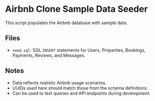 # Airbnb Clone Sample Data Seeder

This script populates the Airbnb database with sample data.

## Files

- `seed.sql`: SQL `INSERT` statements for Users, Properties, Bookings, Payments, Reviews, and Messages.

## Notes

- Data reflects realistic Airbnb usage scenarios.
- UUIDs used here should match those from the schema definitions.
- Can be used to test queries and API endpoints during development.
